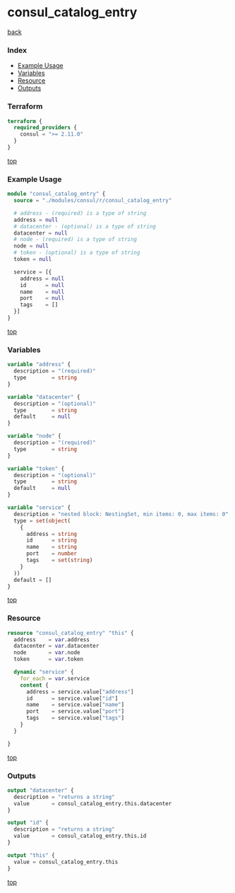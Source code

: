 # consul_catalog_entry

[back](../consul.md)

### Index

- [Example Usage](#example-usage)
- [Variables](#variables)
- [Resource](#resource)
- [Outputs](#outputs)

### Terraform

```terraform
terraform {
  required_providers {
    consul = ">= 2.11.0"
  }
}
```

[top](#index)

### Example Usage

```terraform
module "consul_catalog_entry" {
  source = "./modules/consul/r/consul_catalog_entry"

  # address - (required) is a type of string
  address = null
  # datacenter - (optional) is a type of string
  datacenter = null
  # node - (required) is a type of string
  node = null
  # token - (optional) is a type of string
  token = null

  service = [{
    address = null
    id      = null
    name    = null
    port    = null
    tags    = []
  }]
}
```

[top](#index)

### Variables

```terraform
variable "address" {
  description = "(required)"
  type        = string
}

variable "datacenter" {
  description = "(optional)"
  type        = string
  default     = null
}

variable "node" {
  description = "(required)"
  type        = string
}

variable "token" {
  description = "(optional)"
  type        = string
  default     = null
}

variable "service" {
  description = "nested block: NestingSet, min items: 0, max items: 0"
  type = set(object(
    {
      address = string
      id      = string
      name    = string
      port    = number
      tags    = set(string)
    }
  ))
  default = []
}
```

[top](#index)

### Resource

```terraform
resource "consul_catalog_entry" "this" {
  address    = var.address
  datacenter = var.datacenter
  node       = var.node
  token      = var.token

  dynamic "service" {
    for_each = var.service
    content {
      address = service.value["address"]
      id      = service.value["id"]
      name    = service.value["name"]
      port    = service.value["port"]
      tags    = service.value["tags"]
    }
  }

}
```

[top](#index)

### Outputs

```terraform
output "datacenter" {
  description = "returns a string"
  value       = consul_catalog_entry.this.datacenter
}

output "id" {
  description = "returns a string"
  value       = consul_catalog_entry.this.id
}

output "this" {
  value = consul_catalog_entry.this
}
```

[top](#index)